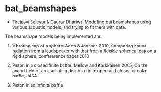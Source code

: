 # bat_beamshapes
 - Thejasvi Beleyur & Gaurav Dhariwal
Modelling bat beamshapes using various acoustic models, and trying to fit them with data. 

The beamshape models being implemented are:

1. Vibrating cap of a sphere: Aarts & Janssen 2010, Comparing sound radiation from a loudspeaker with that from a flexible spherical cap on a rigid sphere, confererence paper 2010

2. Piston in a closed finite baffle: Mellow and Kärkkäinen 2005, On the sound field of an oscillating disk in a finite open and closed circular baffle, JASA

3. Piston in an infinite baffle
